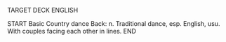 TARGET DECK
ENGLISH

START
Basic
Country dance
Back: n. Traditional dance, esp. English, usu. With couples facing each other in lines.
END
